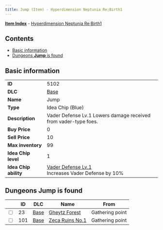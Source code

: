 ```yaml
---
title: Jump (Item) - Hyperdimension Neptunia Re;Birth1
---
```


[**Item Index**](/neptunia/rb1/item/index.html) - [Hyperdimension Neptunia Re;Birth1](/neptunia/rb1)

## Contents

- [Basic information](#basic-information)
- [Dungeons **Jump** is found](#dungeons-jump-is-found)

## Basic information

|   |   |
| -- | -- |
| **ID** | 5102 |
| **DLC** | [Base](/neptunia/rb1/dlc/1-base.html) |
| **Name** | Jump |
| **Type** | Idea Chip (Blue) |
| **Description** | Vader Defense Lv.1 Lowers damage received from vader-type foes. |
| **Buy Price** | 0 |
| **Sell Price** | 10 |
| **Max inventory** | 99 |
| **Idea Chip level** | 1 |
| **Idea Chip ability** | [Vader Defense Lv.1](/neptunia/rb1/avatar/1-9601-vader-defense-lv-1.html)<br />Increases Vader Defense by 10% |


## Dungeons **Jump** is found

|    | ID | DLC | Name | From |
| -- | -- | --- | ---- | ---- |
| <input type="checkbox" id="rb1-dungeon-1-23" class="trackbox" /> | 23 | [Base](/neptunia/rb1/dlc/1-base.html) | [Gheytz Forest](/neptunia/rb1/dungeon/1-23-gheytz-forest.html) | Gathering point |
| <input type="checkbox" id="rb1-dungeon-1-101" class="trackbox" /> | 101 | [Base](/neptunia/rb1/dlc/1-base.html) | [Zeca Ruins No.1](/neptunia/rb1/dungeon/1-101-zeca-ruins-no-1.html) | Gathering point |
